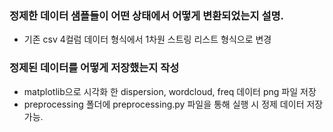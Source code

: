

### 정제한 데이터 샘플들이 어떤 상태에서 어떻게 변환되었는지 설명.
- 기존 csv 4컬럼 데이터 형식에서 1차원 스트링 리스트 형식으로 변경
### 정제된 데이터를 어떻게 저장했는지 작성
- matplotlib으로 시각화 한 dispersion, wordcloud, freq 데이터 png 파일 저장
- preprocessing 폴더에 preprocessing.py 파일을 통해 실행 시 정제 데이터 저장 가능. 

